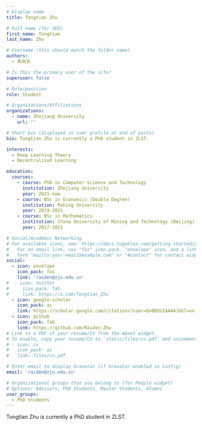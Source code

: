 ```yaml
---
# Display name
title: Tongtian Zhu

# Full name (for SEO)
first_name: Tongtian
last_name: Zhu

# Username (this should match the folder name)
authors:
  - 朱同天

# Is this the primary user of the site?
superuser: false

# Role/position
role: Student

# Organizations/Affiliations
organizations:
  - name: Zhejiang University
    url: ''

# Short bio (displayed in user profile at end of posts)
bio: Tongtian Zhu is currently a PhD student in ZLST.

interests:
  - Deep Learning Theory
  - Decentralized Learning

education:
  courses:
    - course: PhD in Computer Science and Technology
      institution: Zhejiang University
      year: 2021-now
    - course: BSc in Economics (Double Degree)
      institution: Peking University
      year: 2019-2021
    - course: BSc in Mathematics
      institution: China University of Mining and Technology (Beijing)
      year: 2017-2021

# Social/Academic Networking
# For available icons, see: https://docs.hugoblox.com/getting-started/page-builder/#icons
#   For an email link, use "fas" icon pack, "envelope" icon, and a link in the
#   form "mailto:your-email@example.com" or "#contact" for contact widget.
social:
  - icon: envelope
    icon_pack: fas
    link: 'raiden@zju.edu.cn'
#  - icon: twitter
#     icon_pack: fab
#     link: https://x.com/Tongtian_Zhu
  - icon: google-scholar
    icon_pack: ai
    link: https://scholar.google.com/citations?user=QvBDUsIAAAAJ&hl=en
  - icon: github
    icon_pack: fab
    link: https://github.com/Raiden-Zhu
# Link to a PDF of your resume/CV from the About widget.
# To enable, copy your resume/CV to `static/files/cv.pdf` and uncomment the lines below.
# - icon: cv
#   icon_pack: ai
#   link: files/cv.pdf

# Enter email to display Gravatar (if Gravatar enabled in Config)
email: 'raiden@zju.edu.cn'

# Organizational groups that you belong to (for People widget)
# Options: Advisors, PhD Students, Master Students, Alumni
user_groups:
  - PhD Students
---
```


Tongtian Zhu is currently a PhD student in ZLST.
